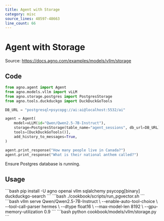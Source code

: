 ```yaml
---
title: Agent with Storage
category: misc
source_lines: 48597-48663
line_count: 66
---
```


# Agent with Storage
Source: https://docs.agno.com/examples/models/vllm/storage



## Code

```python cookbook/models/vllm/storage.py
from agno.agent import Agent
from agno.models.vllm import vLLM
from agno.storage.postgres import PostgresStorage
from agno.tools.duckduckgo import DuckDuckGoTools

DB_URL = "postgresql+psycopg://ai:ai@localhost:5532/ai"

agent = Agent(
    model=vLLM(id="Qwen/Qwen2.5-7B-Instruct"),
    storage=PostgresStorage(table_name="agent_sessions", db_url=DB_URL),
    tools=[DuckDuckGoTools()],
    add_history_to_messages=True,
)

agent.print_response("How many people live in Canada?")
agent.print_response("What is their national anthem called?")
```

<Note>
  Ensure Postgres database is running.
</Note>

## Usage

<Steps>
  <Snippet file="create-venv-step.mdx" />

  <Step title="Install Libraries">
    ```bash
    pip install -U agno openai vllm sqlalchemy psycopg[binary] duckduckgo-search
    ```
  </Step>

  <Step title="Start Postgres database">
    ```bash
    ./cookbook/scripts/run_pgvector.sh
    ```
  </Step>

  <Step title="Start vLLM server">
    ```bash
    vllm serve Qwen/Qwen2.5-7B-Instruct \
        --enable-auto-tool-choice \
        --tool-call-parser hermes \
        --dtype float16 \
        --max-model-len 8192 \
        --gpu-memory-utilization 0.9
    ```
  </Step>

  <Step title="Run Agent">
    ```bash
    python cookbook/models/vllm/storage.py
    ```
  </Step>
</Steps>


